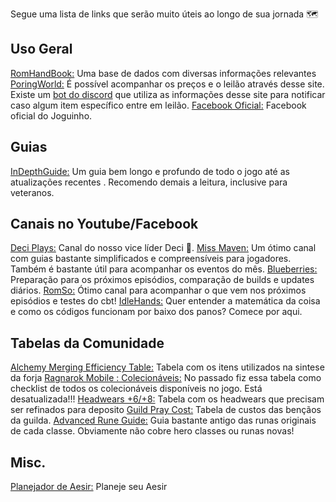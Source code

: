 Segue uma lista de links que serão muito úteis ao longo de sua jornada 🗺️

## Uso Geral
[RomHandBook:]() Uma base de dados com diversas informações relevantes
[PoringWorld:]() É possível acompanhar os preços e o leilão através desse site. Existe um [bot do discord]() que utiliza as informações desse site para notificar caso algum item específico entre em leilão.
[Facebook Oficial:](https://www.facebook.com/PlayRagnarokMGlobal/) Facebook oficial do Joguinho.

## Guias
[InDepthGuide:](https://sites.google.com/view/romindepthguide/) Um guia bem longo e profundo de todo o jogo até as atualizações recentes . Recomendo demais a leitura, inclusive para veteranos.

## Canais no Youtube/Facebook
[Deci Plays:](https://www.youtube.com/@deciplays8476) Canal do nosso vice líder Deci 💖.
[Miss Maven:](https://www.youtube.com/channel/UCAKx0NcliXnyV6-6CxJba6A) Um ótimo canal com guias bastante simplificados e compreensíveis para jogadores. Também é bastante útil para acompanhar os eventos do mês.
[Blueberries:](https://www.youtube.com/channel/UCRqXK7VJr9-S0mYNVTbs_kw)  Preparação para os próximos episódios, comparação de builds e updates diários.
[RomSo:](https://www.youtube.com/c/RomSo/videos) Ótimo canal para acompanhar o que vem nos próximos episódios e testes do cbt!
[IdleHands:](https://www.youtube.com/@Idlehands21) Quer entender a matemática da coisa e como os códigos funcionam por baixo dos panos? Comece por aqui.

## Tabelas da Comunidade
[Alchemy Merging Efficiency Table:](https://docs.google.com/spreadsheets/d/1NAQN3lCNZGbBZwjkW_d8ncQWudSuleRVwaKYFzp7U28/htmlview#) Tabela com os itens utilizados na sintese da forja
[Ragnarok Mobile : Colecionáveis:](https://docs.google.com/spreadsheets/d/1QelHt0lahnm_LrbNskL015udCaNcspDWvy84GHFvl54/edit?usp=sharing) No passado fiz essa tabela como checklist de todos os colecionáveis disponíveis no jogo. Está desatualizada!!!
[Headwears +6/+8:](https://docs.google.com/spreadsheets/d/12CJcXPzsOK8d-Dp7LD9Ty8M-1FjOmHaLMkoZVSbUKWo/edit#gid=893180712) Tabela com os headwears que precisam ser refinados para deposito
[Guild Pray Cost:](https://docs.google.com/spreadsheets/d/1GK5QQXSSUeFNtOZq-9KPZIzn-ECFznI2jaGKRqVq85k/edit#gid=0) Tabela de custos das bençãos da guilda.
[Advanced Rune Guide:](https://docs.google.com/spreadsheets/d/15l_jAwu8zXYuUNYJP7IhbtdbKTuaIyC9BTBa9QdWEa8/edit?usp=sharing) Guia bastante antigo das runas originais de cada classe. Obviamente não cobre hero classes ou runas novas!

## Misc.
[Planejador de Aesir:](https://www.romcodex.com/runes/) Planeje seu Aesir

